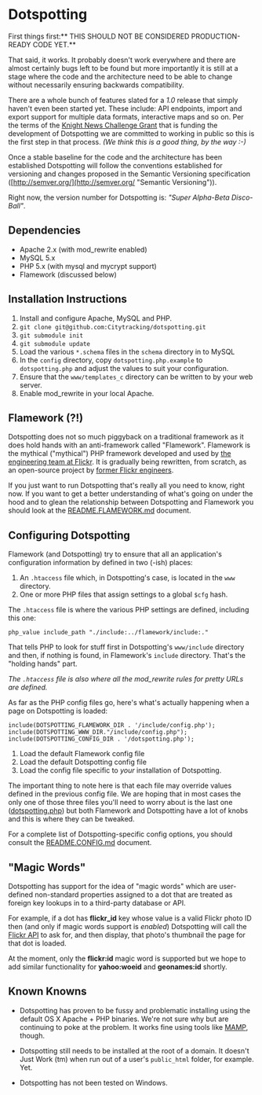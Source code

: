 Dotspotting
==

First things first:** THIS SHOULD NOT BE CONSIDERED PRODUCTION-READY CODE YET.**

That said, it works. It probably doesn't work everywhere and there are almost certainly bugs left to be found but more importantly it is still at a stage where the code and the architecture need to be able to change without necessarily ensuring backwards compatibility.

There are a whole bunch of features slated for a *1.0* release that simply haven't even been started yet. These include: API endpoints, import and export support for multiple data formats, interactive maps and so on. Per the terms of the [Knight News Challenge Grant](http://content.stamen.com/we_got_a_knight_news_grant) that is funding the development of Dotspotting we are committed to working in public so this is the first step in that process. *(We think this is a good thing, by the way :-)*

Once a stable baseline for the code and the architecture has been established Dotspotting will follow the conventions established for versioning and changes proposed in the Semantic Versioning specification ([http://semver.org/](http://semver.org/ "Semantic Versioning")).

Right now, the version number for Dotspotting is: *"Super Alpha-Beta Disco-Ball"*.

Dependencies
--

* Apache 2.x (with mod_rewrite enabled)
* MySQL 5.x
* PHP 5.x (with mysql and mycrypt support)
* Flamework (discussed below)

Installation Instructions
--

1. Install and configure Apache, MySQL and PHP.
2. `git clone git@github.com:Citytracking/dotspotting.git`
3. `git submodule init`
4. `git submodule update`
5. Load the various `*.schema` files in the `schema` directory in to MySQL
6. In the `config` directory, copy `dotspotting.php.example` to `dotspotting.php` and adjust the values to suit your configuration.
7. Ensure that the `www/templates_c` directory can be written to by your web server.
8. Enable mod_rewrite in your local Apache.

Flamework (?!)
--

Dotspotting does not so much piggyback on a traditional framework as it does hold hands with an anti-framework called "Flamework". Flamework is the mythical ("mythical") PHP framework developed and used by [the engineering team at Flickr](http://code.flickr.com). It is gradually being rewritten, from scratch, as an open-source project by [former Flickr engineers](http://github.com/exflickr).

If you just want to run Dotspotting that's really all you need to know, right now. If you want to get a better understanding of what's going on under the hood and to glean the relationship between Dotspotting and Flamework you should look at the [README.FLAMEWORK.md](http://github.com/citytracking/dotspotting/blob/master/README.FLAMEWORK.md) document.

Configuring Dotspotting
--

Flamework (and Dotspotting) try to ensure that all an application's configuration information by defined in two (-ish) places:

1. An `.htaccess` file which, in Dotspotting's case, is located in the `www` directory.
2. One or more PHP files that assign settings to a global `$cfg` hash.

The `.htaccess` file is where the various PHP settings are defined, including this one:

	php_value include_path "./include:../flamework/include:."

That tells PHP to look for stuff first in Dotspotting's `www/include` directory and then, if nothing is found, in Flamework's `include` directory. That's the "holding hands" part.

*The `.htaccess` file is also where all the mod_rewrite rules for pretty URLs are defined.*

As far as the PHP config files go, here's what's actually happening when a page on Dotspotting is loaded:

	include(DOTSPOTTING_FLAMEWORK_DIR . '/include/config.php');
	include(DOTSPOTTING_WWW_DIR."/include/config.php");
	include(DOTSPOTTING_CONFIG_DIR . '/dotspotting.php');

1. Load the default Flamework config file
2. Load the default Dotspotting config file
3. Load the config file specific to *your* installation of Dotspotting.

The important thing to note here is that each file may override values defined in the previous config file. We are hoping that in most cases the only one of those three files you'll need to worry about is the last one ([dotspotting.php](http://github.com/Citytracking/dotspotting/blob/master/config/dotspotting.php.example)) but both Flamework and Dotspotting have a lot of knobs and this is where they can be tweaked.

For a complete list of Dotspotting-specific config options, you should consult the [README.CONFIG.md](http://github.com/citytracking/dotspotting/blob/master/README.CONFIG.md) document.

"Magic Words"
--

Dotspotting has support for the idea of "magic words" which are user-defined non-standard properties assigned to a dot that are treated as foreign key lookups in to a third-party database or API.

For example, if a dot has **flickr_id** key whose value is a valid Flickr photo ID then (and only if magic words support is *enabled*) Dotspotting will call the [Flickr API](http://www.flickr.com/services/api) to ask for, and then display, that photo's thumbnail the page for that dot is loaded.

At the moment, only the **flickr:id** magic word is supported but we hope to add similar functionality for **yahoo:woeid** and **geonames:id** shortly.

Known Knowns
--

+ Dotspotting has proven to be fussy and problematic installing using the default OS X Apache + PHP binaries. We're not sure why but are continuing to poke at the problem. It works fine using tools like [MAMP](http://www.mamp.info/), though.

+ Dotspotting still needs to be installed at the root of a domain. It doesn't Just Work (tm) when run out of a user's `public_html` folder, for example. Yet.

+ Dotspotting has not been tested on Windows.
